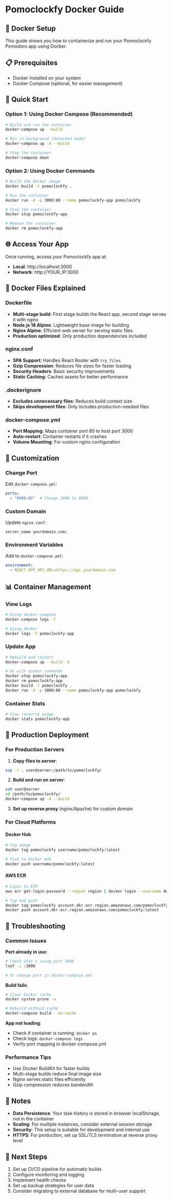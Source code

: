 # Pomoclockfy Docker Guide

## 🐳 Docker Setup

This guide shows you how to containerize and run your Pomoclockfy Pomodoro app using Docker.

## 📋 Prerequisites

- Docker installed on your system
- Docker Compose (optional, for easier management)

## 🚀 Quick Start

### Option 1: Using Docker Compose (Recommended)

```bash
# Build and run the container
docker-compose up --build

# Run in background (detached mode)
docker-compose up -d --build

# Stop the container
docker-compose down
```

### Option 2: Using Docker Commands

```bash
# Build the Docker image
docker build -t pomoclockfy .

# Run the container
docker run -d -p 3000:80 --name pomoclockfy-app pomoclockfy

# Stop the container
docker stop pomoclockfy-app

# Remove the container
docker rm pomoclockfy-app
```

## 🌐 Access Your App

Once running, access your Pomoclockfy app at:
- **Local**: http://localhost:3000
- **Network**: http://YOUR_IP:3000

## 📁 Docker Files Explained

### Dockerfile
- **Multi-stage build**: First stage builds the React app, second stage serves it with nginx
- **Node.js 18 Alpine**: Lightweight base image for building
- **Nginx Alpine**: Efficient web server for serving static files
- **Production optimized**: Only production dependencies included

### nginx.conf
- **SPA Support**: Handles React Router with `try_files`
- **Gzip Compression**: Reduces file sizes for faster loading
- **Security Headers**: Basic security improvements
- **Static Caching**: Caches assets for better performance

### .dockerignore
- **Excludes unnecessary files**: Reduces build context size
- **Skips development files**: Only includes production-needed files

### docker-compose.yml
- **Port Mapping**: Maps container port 80 to host port 3000
- **Auto-restart**: Container restarts if it crashes
- **Volume Mounting**: For custom nginx configuration

## 🔧 Customization

### Change Port
Edit `docker-compose.yml`:
```yaml
ports:
  - "8080:80"  # Change 3000 to 8080
```

### Custom Domain
Update `nginx.conf`:
```nginx
server_name yourdomain.com;
```

### Environment Variables
Add to `docker-compose.yml`:
```yaml
environment:
  - REACT_APP_API_URL=https://api.yourdomain.com
```

## 📊 Container Management

### View Logs
```bash
# Using docker-compose
docker-compose logs -f

# Using docker
docker logs -f pomoclockfy-app
```

### Update App
```bash
# Rebuild and restart
docker-compose up --build -d

# Or with docker commands
docker stop pomoclockfy-app
docker rm pomoclockfy-app
docker build -t pomoclockfy .
docker run -d -p 3000:80 --name pomoclockfy-app pomoclockfy
```

### Container Stats
```bash
# View resource usage
docker stats pomoclockfy-app
```

## 🚀 Production Deployment

### For Production Servers

1. **Copy files to server**:
```bash
scp -r . user@server:/path/to/pomoclockfy/
```

2. **Build and run on server**:
```bash
ssh user@server
cd /path/to/pomoclockfy/
docker-compose up -d --build
```

3. **Set up reverse proxy** (nginx/Apache) for custom domain

### For Cloud Platforms

#### Docker Hub
```bash
# Tag image
docker tag pomoclockfy username/pomoclockfy:latest

# Push to Docker Hub
docker push username/pomoclockfy:latest
```

#### AWS ECR
```bash
# Login to ECR
aws ecr get-login-password --region region | docker login --username AWS --password-stdin account.dkr.ecr.region.amazonaws.com

# Tag and push
docker tag pomoclockfy account.dkr.ecr.region.amazonaws.com/pomoclockfy:latest
docker push account.dkr.ecr.region.amazonaws.com/pomoclockfy:latest
```

## 🐛 Troubleshooting

### Common Issues

**Port already in use**:
```bash
# Check what's using port 3000
lsof -i :3000

# Or change port in docker-compose.yml
```

**Build fails**:
```bash
# Clear Docker cache
docker system prune -a

# Rebuild without cache
docker-compose build --no-cache
```

**App not loading**:
- Check if container is running: `docker ps`
- Check logs: `docker-compose logs`
- Verify port mapping in docker-compose.yml

### Performance Tips

- Use Docker BuildKit for faster builds
- Multi-stage builds reduce final image size
- Nginx serves static files efficiently
- Gzip compression reduces bandwidth

## 📝 Notes

- **Data Persistence**: Your task history is stored in browser localStorage, not in the container
- **Scaling**: For multiple instances, consider external session storage
- **Security**: This setup is suitable for development and internal use
- **HTTPS**: For production, set up SSL/TLS termination at reverse proxy level

## 🎯 Next Steps

1. Set up CI/CD pipeline for automatic builds
2. Configure monitoring and logging
3. Implement health checks
4. Set up backup strategies for user data
5. Consider migrating to external database for multi-user support